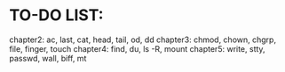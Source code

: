 # TO-DO LIST:

chapter2: ac, last, cat, head, tail, od, dd
chapter3: chmod, chown, chgrp, file, finger, touch
chapter4: find, du, ls -R, mount
chapter5: write, stty, passwd, wall, biff, mt
